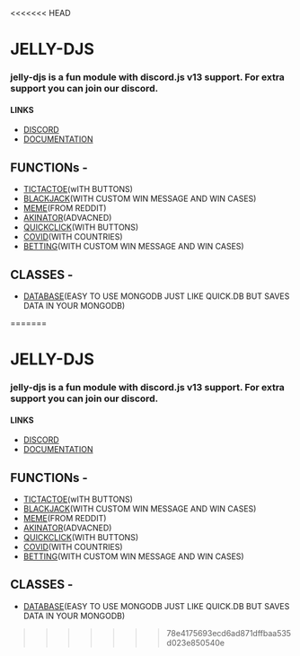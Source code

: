 <<<<<<< HEAD
# JELLY-DJS 

### jelly-djs is a fun module with discord.js v13 support. For extra support you can join our discord.

#### LINKS


- [DISCORD](https://discord.gg/YhpFXWwh7F)
- [DOCUMENTATION](https://jelly.js.org)


## FUNCTIONs - 
 - [TICTACTOE](https://jelly.js.org/tictactoe)(wITH BUTTONS)
 - [BLACKJACK](https://jelly.js.org/blackjack)(WITH CUSTOM WIN MESSAGE AND WIN CASES)
 - [MEME](https://jelly.js.org/meme)(FROM REDDIT)
 - [AKINATOR](https://jelly.js.org/akinator)(ADVACNED)
 - [QUICKCLICK](https://jelly.js.org/quickclick)(WITH BUTTONS)
 - [COVID](https://jelly.js.org/covid)(WITH COUNTRIES)
 - [BETTING](https://jelly.js.org/bet)(WITH CUSTOM WIN MESSAGE AND WIN CASES)

## CLASSES -
 - [DATABASE](https://jelly.js.org/database)(EASY TO USE MONGODB JUST LIKE QUICK.DB BUT SAVES DATA IN YOUR MONGODB)


=======
# JELLY-DJS 

### jelly-djs is a fun module with discord.js v13 support. For extra support you can join our discord.

#### LINKS


- [DISCORD](https://discord.gg/YhpFXWwh7F)
- [DOCUMENTATION](https://jelly.js.org)


## FUNCTIONs - 
 - [TICTACTOE](https://jelly.js.org/tictactoe)(wITH BUTTONS)
 - [BLACKJACK](https://jelly.js.org/blackjack)(WITH CUSTOM WIN MESSAGE AND WIN CASES)
 - [MEME](https://jelly.js.org/meme)(FROM REDDIT)
 - [AKINATOR](https://jelly.js.org/akinator)(ADVACNED)
 - [QUICKCLICK](https://jelly.js.org/quickclick)(WITH BUTTONS)
 - [COVID](https://jelly.js.org/covid)(WITH COUNTRIES)
 - [BETTING](https://jelly.js.org/bet)(WITH CUSTOM WIN MESSAGE AND WIN CASES)

## CLASSES -
 - [DATABASE](https://jelly.js.org/database)(EASY TO USE MONGODB JUST LIKE QUICK.DB BUT SAVES DATA IN YOUR MONGODB)


>>>>>>> 78e4175693ecd6ad871dffbaa535d023e850540e
